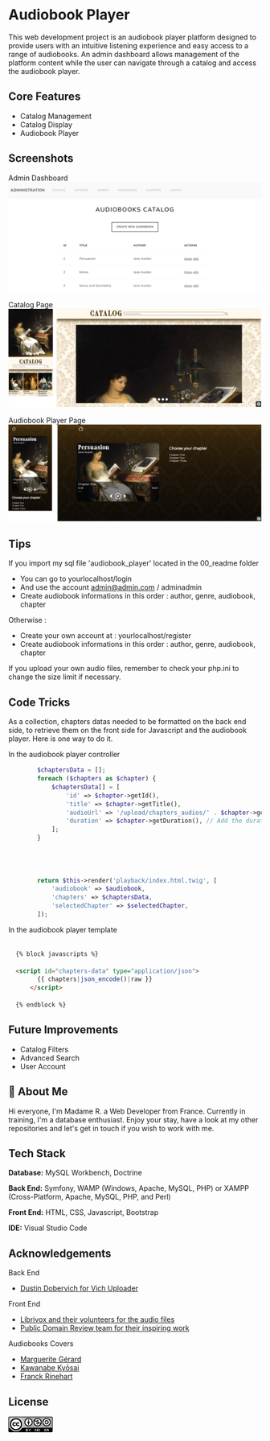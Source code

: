 
# Audiobook Player

This web development project is an audiobook player platform designed to provide users with an intuitive listening experience and easy access to a range of audiobooks. An admin dashboard allows management of the platform content while the user can navigate through a catalog and access the audiobook player. 


## Core Features

- Catalog Management
- Catalog Display
- Audiobook Player




## Screenshots

Admin Dashboard
![App Screenshot](./00_readme/screenshot_01.png)


Catalog Page
![App Screenshot](./00_readme/screenshot_02.png)

Audiobook Player Page
![App Screenshot](./00_readme/screenshot_03.png)



## Tips

If you import my sql file 'audiobook_player' located in the 00_readme folder

- You can go to yourlocalhost/login
- And use the account admin@admin.com / adminadmin
- Create audiobook informations in this order : author, genre, audiobook, chapter


Otherwise :
- Create your own account at : yourlocalhost/register
- Create audiobook informations in this order : author, genre, audiobook, chapter



If you upload your own audio files, remember to check your php.ini to change the size limit if necessary.




## Code Tricks

As a collection, chapters datas needed to be formatted on the back end side, to retrieve them on the front side  for Javascript and the audiobook player. Here is one way to do it. 


In the audiobook player controller

```php
        $chaptersData = [];
        foreach ($chapters as $chapter) {
            $chaptersData[] = [
                'id' => $chapter->getId(),
                'title' => $chapter->getTitle(),
                'audioUrl' => '/upload/chapters_audios/' . $chapter->getAudioFilename(), // Adjust based on your entity
                'duration' => $chapter->getDuration(), // Add the duration
            ];
        }



    
        return $this->render('playback/index.html.twig', [
            'audiobook' => $audiobook,
            'chapters' => $chaptersData,
            'selectedChapter' => $selectedChapter,
        ]);
```



In the audiobook player template

```html

  {% block javascripts %}

  <script id="chapters-data" type="application/json">
        {{ chapters|json_encode()|raw }}
      </script>

  {% endblock %}
```




## Future Improvements

- Catalog Filters
- Advanced Search
- User Account


## 🍞 About Me
Hi everyone, I'm Madame R. a Web Developer from France. 
Currently in training, I'm a database enthusiast.
Enjoy your stay, have a look at my other repositories and let's get in touch if you wish to work with me.



## Tech Stack

**Database:** MySQL Workbench, Doctrine

**Back End:** Symfony, WAMP (Windows, Apache, MySQL, PHP) or XAMPP (Cross-Platform, Apache, MySQL, PHP, and Perl)

**Front End:** HTML, CSS, Javascript, Bootstrap

**IDE:** Visual Studio Code



## Acknowledgements


Back End
 - [Dustin Dobervich for Vich Uploader](https://github.com/dustin10/VichUploaderBundle)

Front End

 - [Librivox and their volunteers for the audio files ](https://librivox.org/)
 - [Public Domain Review team for their inspiring work ](https://publicdomainreview.org/)

 Audiobooks Covers
 - [Marguerite Gérard ](https://en.wikipedia.org/wiki/Marguerite_G%C3%A9rard)
 - [Kawanabe Kyōsai](https://en.wikipedia.org/wiki/Kawanabe_Ky%C5%8Dsai)
 - [Franck Rinehart](https://en.wikipedia.org/wiki/Frank_Rinehart)



## License


![CREATIVE COMMONS](./00_readme/badge_cc.png)

